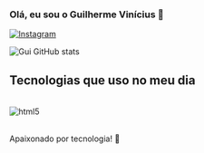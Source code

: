 ### Olá, eu sou o Guilherme Vinícius 🎲

[![Instagram](https://img.shields.io/badge/Instagram-E4405F?style=for-the-badge&logo=instagram&logoColor=white)](https://instagram.com/eai_guihhh?igshid=YTQwZjQ0NmI0OA==)


![Gui GitHub stats](https://github-readme-stats.vercel.app/api?username=guivpn&show_icons=true&theme=tokyonight)

## Tecnologias que uso no meu dia

<div style = "display: inline_block"></br>
    <img aling = "center" alt = "html5" src = "https://img.shields.io/badge/Java-ED8B00?style=for-the-badge&logo=openjdk&logoColor=white" />
</div>


</br>Apaixonado por tecnologia! 💭

